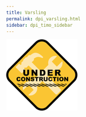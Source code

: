 ```yaml
---
title: Varsling
permalink: dpi_varsling.html
sidebar: dpi_timo_sidebar
---
```


![](/images/dpi/underarbeide.png)